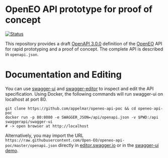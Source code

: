 # OpenEO API prototype for proof of concept

[![Status](https://img.shields.io/badge/Status-proof--of--concept-yellow.svg)]()

This repository provides a draft [OpenAPI 3.0.0](https://github.com/OAI/OpenAPI-Specification/blob/master/versions/3.0.0.md) definition of the [OpenEO](http://openeo.org) API for rapid prototyping and a proof of concept. The complete API is described in `openapi.json`.

# Documentation and Editing
You can use [swagger-ui](https://github.com/swagger-api/swagger-ui) and [swagger-editor]() to
inspect and edit the API specification. Using Docker, the following commands will run swagger-ui on localhost at port 80. 

```
git clone https://github.com/appelmar/openeo-api-poc && cd openeo-api-poc
docker run -p 80:8080 -e SWAGGER_JSON=/api/openapi.json -v $PWD:/api swaggerapi/swagger-ui
# -> open browser at http://localhost
```

Alternatively, you may import the URL `https://raw.githubusercontent.com/Open-EO/openeo-api-poc/master/openapi.json` directly in [editor.swagger.io](https://editor.swagger.io/) or in the [swagger-ui demo](http://petstore.swagger.io/).
